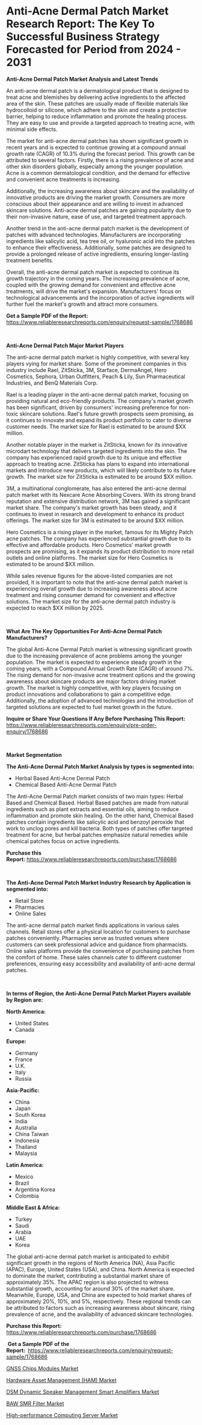 <p><h1>Anti-Acne Dermal Patch Market Research Report: The Key To Successful Business Strategy Forecasted for Period from 2024 - 2031</h1></p><p><strong>Anti-Acne Dermal Patch Market Analysis and Latest Trends</strong></p>
<p><p>An anti-acne dermal patch is a dermatological product that is designed to treat acne and blemishes by delivering active ingredients to the affected area of the skin. These patches are usually made of flexible materials like hydrocolloid or silicone, which adhere to the skin and create a protective barrier, helping to reduce inflammation and promote the healing process. They are easy to use and provide a targeted approach to treating acne, with minimal side effects.</p><p>The market for anti-acne dermal patches has shown significant growth in recent years and is expected to continue growing at a compound annual growth rate (CAGR) of 10.3% during the forecast period. This growth can be attributed to several factors. Firstly, there is a rising prevalence of acne and other skin disorders globally, especially among the younger population. Acne is a common dermatological condition, and the demand for effective and convenient acne treatments is increasing.</p><p>Additionally, the increasing awareness about skincare and the availability of innovative products are driving the market growth. Consumers are more conscious about their appearance and are willing to invest in advanced skincare solutions. Anti-acne dermal patches are gaining popularity due to their non-invasive nature, ease of use, and targeted treatment approach.</p><p>Another trend in the anti-acne dermal patch market is the development of patches with advanced technologies. Manufacturers are incorporating ingredients like salicylic acid, tea tree oil, or hyaluronic acid into the patches to enhance their effectiveness. Additionally, some patches are designed to provide a prolonged release of active ingredients, ensuring longer-lasting treatment benefits.</p><p>Overall, the anti-acne dermal patch market is expected to continue its growth trajectory in the coming years. The increasing prevalence of acne, coupled with the growing demand for convenient and effective acne treatments, will drive the market's expansion. Manufacturers' focus on technological advancements and the incorporation of active ingredients will further fuel the market's growth and attract more consumers.</p></p>
<p><strong>Get a Sample PDF of the Report:&nbsp;</strong> <a href="https://www.reliableresearchreports.com/enquiry/request-sample/1768686">https://www.reliableresearchreports.com/enquiry/request-sample/1768686</a></p>
<p>&nbsp;</p>
<p><strong>Anti-Acne Dermal Patch Major Market Players</strong></p>
<p><p>The anti-acne dermal patch market is highly competitive, with several key players vying for market share. Some of the prominent companies in this industry include Rael, ZitSticka, 3M, Starface, DermaAngel, Hero Cosmetics, Sephora, Urban Outfitters, Peach & Lily, Sun Pharmaceutical Industries, and BenQ Materials Corp.</p><p>Rael is a leading player in the anti-acne dermal patch market, focusing on providing natural and eco-friendly products. The company's market growth has been significant, driven by consumers' increasing preference for non-toxic skincare solutions. Rael's future growth prospects seem promising, as it continues to innovate and expand its product portfolio to cater to diverse customer needs. The market size for Rael is estimated to be around $XX million.</p><p>Another notable player in the market is ZitSticka, known for its innovative microdart technology that delivers targeted ingredients into the skin. The company has experienced rapid growth due to its unique and effective approach to treating acne. ZitSticka has plans to expand into international markets and introduce new products, which will likely contribute to its future growth. The market size for ZitSticka is estimated to be around $XX million.</p><p>3M, a multinational conglomerate, has also entered the anti-acne dermal patch market with its Nexcare Acne Absorbing Covers. With its strong brand reputation and extensive distribution network, 3M has gained a significant market share. The company's market growth has been steady, and it continues to invest in research and development to enhance its product offerings. The market size for 3M is estimated to be around $XX million.</p><p>Hero Cosmetics is a rising player in the market, famous for its Mighty Patch acne patches. The company has experienced substantial growth due to its effective and affordable products. Hero Cosmetics' market growth prospects are promising, as it expands its product distribution to more retail outlets and online platforms. The market size for Hero Cosmetics is estimated to be around $XX million.</p><p>While sales revenue figures for the above-listed companies are not provided, it is important to note that the anti-acne dermal patch market is experiencing overall growth due to increasing awareness about acne treatment and rising consumer demand for convenient and effective solutions. The market size for the anti-acne dermal patch industry is expected to reach $XX million by 2025.</p></p>
<p>&nbsp;</p>
<p><strong>What Are The Key Opportunities For Anti-Acne Dermal Patch Manufacturers?</strong></p>
<p><p>The global Anti-Acne Dermal Patch market is witnessing significant growth due to the increasing prevalence of acne problems among the younger population. The market is expected to experience steady growth in the coming years, with a Compound Annual Growth Rate (CAGR) of around 7%. The rising demand for non-invasive acne treatment options and the growing awareness about skincare products are major factors driving market growth. The market is highly competitive, with key players focusing on product innovations and collaborations to gain a competitive edge. Additionally, the adoption of advanced technologies and the introduction of targeted solutions are expected to fuel market growth in the future.</p></p>
<p><strong>Inquire or Share Your Questions If Any Before Purchasing This Report:</strong> <a href="https://www.reliableresearchreports.com/enquiry/pre-order-enquiry/1768686">https://www.reliableresearchreports.com/enquiry/pre-order-enquiry/1768686</a></p>
<p>&nbsp;</p>
<p><strong>Market Segmentation</strong></p>
<p><strong>The Anti-Acne Dermal Patch Market Analysis by types is segmented into:</strong></p>
<p><ul><li>Herbal Based Anti-Acne Dermal Patch</li><li>Chemical Based Anti-Acne Dermal Patch</li></ul></p>
<p><p>The Anti-Acne Dermal Patch market consists of two main types: Herbal Based and Chemical Based. Herbal Based patches are made from natural ingredients such as plant extracts and essential oils, aiming to reduce inflammation and promote skin healing. On the other hand, Chemical Based patches contain ingredients like salicylic acid and benzoyl peroxide that work to unclog pores and kill bacteria. Both types of patches offer targeted treatment for acne, but herbal patches emphasize natural remedies while chemical patches focus on active ingredients.</p></p>
<p><strong>Purchase this Report:&nbsp;</strong><a href="https://www.reliableresearchreports.com/purchase/1768686">https://www.reliableresearchreports.com/purchase/1768686</a></p>
<p>&nbsp;</p>
<p><strong>The Anti-Acne Dermal Patch Market Industry Research by Application is segmented into:</strong></p>
<p><ul><li>Retail Store</li><li>Pharmacies</li><li>Online Sales</li></ul></p>
<p><p>The anti-acne dermal patch market finds applications in various sales channels. Retail stores offer a physical location for customers to purchase patches conveniently. Pharmacies serve as trusted venues where customers can seek professional advice and guidance from pharmacists. Online sales platforms provide the convenience of purchasing patches from the comfort of home. These sales channels cater to different customer preferences, ensuring easy accessibility and availability of anti-acne dermal patches.</p></p>
<p>&nbsp;</p>
<p><strong>In terms of Region, the Anti-Acne Dermal Patch Market Players available by Region are:</strong></p>
<p>
    <p> <strong> North America: </strong>
        <ul>
            <li>United States</li>
            <li>Canada</li>
        </ul>
        </p> 
    <p> <strong> Europe: </strong>
        <ul>
            <li>Germany</li>
            <li>France</li>
            <li>U.K.</li>
            <li>Italy</li>
            <li>Russia</li>
        </ul>
        </p> 
    <p> <strong> Asia-Pacific: </strong>
        <ul>
            <li>China</li>
            <li>Japan</li>
            <li>South Korea</li>
            <li>India</li>
            <li>Australia</li>
            <li>China Taiwan</li>
            <li>Indonesia</li>
            <li>Thailand</li>
            <li>Malaysia</li>
        </ul>
        </p> 
    <p> <strong> Latin America: </strong>
        <ul>
            <li>Mexico</li>
            <li>Brazil</li>
            <li>Argentina Korea</li>
            <li>Colombia</li>
        </ul>
        </p> 
    <p> <strong> Middle East & Africa: </strong>
        <ul>
            <li>Turkey</li>
            <li>Saudi</li>
            <li>Arabia</li>
            <li>UAE</li>
            <li>Korea</li>
        </ul>
    </p>
    </p>
<p><p>The global anti-acne dermal patch market is anticipated to exhibit significant growth in the regions of North America (NA), Asia Pacific (APAC), Europe, United States (USA), and China. North America is expected to dominate the market, contributing a substantial market share of approximately 35%. The APAC region is also projected to witness substantial growth, accounting for around 30% of the market share. Meanwhile, Europe, USA, and China are expected to hold market shares of approximately 20%, 10%, and 5%, respectively. These regional trends can be attributed to factors such as increasing awareness about skincare, rising prevalence of acne, and the availability of advanced skincare technologies.</p></p>
<p><strong>Purchase this Report: </strong><a href="https://www.reliableresearchreports.com/purchase/1768686">https://www.reliableresearchreports.com/purchase/1768686</a></p>
<p>&nbsp;<strong>Get a Sample PDF of the Report:&nbsp;&nbsp;</strong><a href="https://www.reliableresearchreports.com/enquiry/request-sample/1768686">https://www.reliableresearchreports.com/enquiry/request-sample/1768686</a></p>
<p><strong></strong></p>
<p><p><a href="https://www.linkedin.com/pulse/gnss-chips-modules-market-size-growing-forecasted-period-hsl9f?trackingId=IvlJNK96RRWENSJOudF4yA%3D%3D">GNSS Chips Modules Market</a></p><p><a href="https://medium.com/@ameliahaleyi77567/hardware-asset-management-ham-market-competitive-analysis-market-trends-and-forecast-to-2031-79211a93d7bc">Hardware Asset Management (HAM) Market</a></p><p><a href="https://www.linkedin.com/pulse/dsm-dynamic-speaker-management-smart-amplifiers-market-size-mwywc?trackingId=du6fVq1tRnisZixfl8EAyw%3D%3D">DSM Dynamic Speaker Management Smart Amplifiers Market</a></p><p><a href="https://www.linkedin.com/pulse/baw-smr-filter-market-analysis-examines-its-scope-growth-opportunities-qlb0f?trackingId=3mGXlEy9Rnm6JJujen1yGA%3D%3D">BAW SMR Filter Market</a></p><p><a href="https://medium.com/@ameliahaleyi77567/high-performance-computing-server-market-size-market-outlook-and-market-forecast-2024-to-2031-1f335f4094d9">High-performance Computing Server Market</a></p></p>